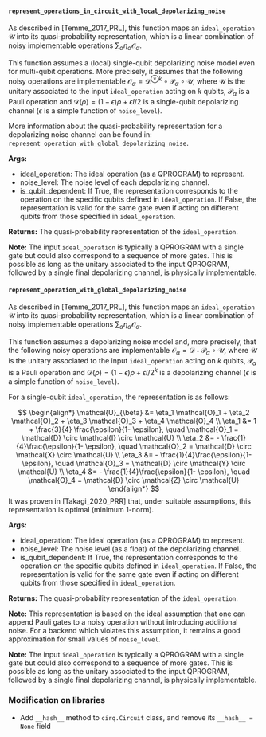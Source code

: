 

#### `represent_operations_in_circuit_with_local_depolarizing_noise`

As described in [Temme_2017_PRL], this function maps an `ideal_operation` $\mathcal{U}$ into its quasi-probability representation, which is a linear combination of noisy implementable operations $\sum_{\alpha} \eta_{\alpha} \mathcal{O}_{\alpha}$.

This function assumes a (local) single-qubit depolarizing noise model even for multi-qubit operations. More precisely, it assumes that the following noisy operations are implementable $\mathcal{O}_{\alpha} = \mathcal{D}^{\otimes k} \circ \mathcal{P}_{\alpha} \circ \mathcal{U}$, where $\mathcal{U}$ is the unitary associated to the input `ideal_operation` acting on $k$ qubits, $\mathcal{P}_{\alpha}$ is a Pauli operation and $\mathcal{D}(\rho) = (1 - \epsilon) \rho + \epsilon I/2$ is a single-qubit depolarizing channel ($\epsilon$ is a simple function of `noise_level`).

More information about the quasi-probability representation for a depolarizing noise channel can be found in: `represent_operation_with_global_depolarizing_noise`.

**Args:**
- ideal_operation: The ideal operation (as a QPROGRAM) to represent.
- noise_level: The noise level of each depolarizing channel.
- is_qubit_dependent: If True, the representation corresponds to the operation on the specific qubits defined in `ideal_operation`. If False, the representation is valid for the same gate even if acting on different qubits from those specified in `ideal_operation`.

**Returns:**
The quasi-probability representation of the `ideal_operation`.

**Note:**
The input `ideal_operation` is typically a QPROGRAM with a single gate but could also correspond to a sequence of more gates. This is possible as long as the unitary associated to the input QPROGRAM, followed by a single final depolarizing channel, is physically implementable.



#### `represent_operation_with_global_depolarizing_noise`

As described in [Temme_2017_PRL], this function maps an `ideal_operation` $\mathcal{U}$ into its quasi-probability representation, which is a linear combination of noisy implementable operations $\sum_{\alpha} \eta_{\alpha} \mathcal{O}_{\alpha}$.

This function assumes a depolarizing noise model and, more precisely, that the following noisy operations are implementable $\mathcal{O}_{\alpha} = \mathcal{D} \circ \mathcal{P}_{\alpha} \circ \mathcal{U}$, where $\mathcal{U}$ is the unitary associated to the input `ideal_operation` acting on $k$ qubits, $\mathcal{P}_{\alpha}$ is a Pauli operation and $\mathcal{D}(\rho) = (1 - \epsilon) \rho + \epsilon I/2^k$ is a depolarizing channel ($\epsilon$ is a simple function of `noise_level`).

For a single-qubit `ideal_operation`, the representation is as follows:

$$
\begin{align*}
\mathcal{U}_{\beta} &= \eta_1 \mathcal{O}_1 + \eta_2 \mathcal{O}_2 + \eta_3 \mathcal{O}_3 + \eta_4 \mathcal{O}_4 \\
\eta_1 &= 1 + \frac{3}{4} \frac{\epsilon}{1- \epsilon}, \quad \mathcal{O}_1 = \mathcal{D} \circ \mathcal{I} \circ \mathcal{U} \\
\eta_2 &= - \frac{1}{4}\frac{\epsilon}{1- \epsilon}, \quad \mathcal{O}_2 = \mathcal{D} \circ \mathcal{X} \circ \mathcal{U} \\
\eta_3 &= - \frac{1}{4}\frac{\epsilon}{1- \epsilon}, \quad \mathcal{O}_3 = \mathcal{D} \circ \mathcal{Y} \circ \mathcal{U} \\
\eta_4 &= - \frac{1}{4}\frac{\epsilon}{1- \epsilon}, \quad \mathcal{O}_4 = \mathcal{D} \circ \mathcal{Z} \circ \mathcal{U}
\end{align*}
$$
It was proven in [Takagi_2020_PRR] that, under suitable assumptions, this representation is optimal (minimum 1-norm).

**Args:**

- ideal_operation: The ideal operation (as a QPROGRAM) to represent.
- noise_level: The noise level (as a float) of the depolarizing channel.
- is_qubit_dependent: If True, the representation corresponds to the operation on the specific qubits defined in `ideal_operation`. If False, the representation is valid for the same gate even if acting on different qubits from those specified in `ideal_operation`.

**Returns:**
The quasi-probability representation of the `ideal_operation`.

**Note:**
This representation is based on the ideal assumption that one can append Pauli gates to a noisy operation without introducing additional noise. For a backend which violates this assumption, it remains a good approximation for small values of `noise_level`.

**Note:**
The input `ideal_operation` is typically a QPROGRAM with a single gate but could also correspond to a sequence of more gates. This is possible as long as the unitary associated to the input QPROGRAM, followed by a single final depolarizing channel, is physically implementable.





### Modification on libraries

- Add `__hash__` method to `cirq.Circuit` class, and remove its `__hash__ = None` field
